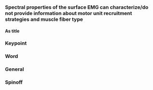 ### Spectral properties of the surface EMG can characterize/do not provide information about motor unit recruitment strategies and muscle fiber type

#### As title

### Keypoint    

### Word

### General


### Spinoff
